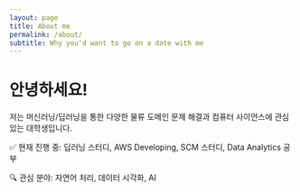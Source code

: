 ```yaml
---
layout: page
title: About me
permalink: /about/
subtitle: Why you'd want to go on a date with me
---
```


# 안녕하세요!  
저는 머신러닝/딥러닝을 통한 다양한 물류 도메인 문제 해결과 컴퓨터 사이언스에 관심 있는 대학생입니다.

✅  현재 진행 중: 딥러닝 스터디, AWS Developing, SCM 스터디, Data Analytics 공부

🔍  관심 분야: 자연어 처리, 데이터 시각화, AI

